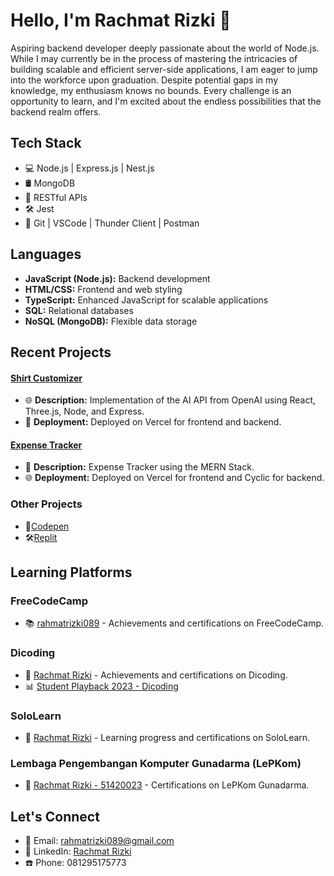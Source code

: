 # Hello, I'm Rachmat Rizki 👋

Aspiring backend developer deeply passionate about the world of Node.js. While I may currently be in the process of mastering the intricacies of building scalable and efficient server-side applications, I am eager to jump into the workforce upon graduation. Despite potential gaps in my knowledge, my enthusiasm knows no bounds. Every challenge is an opportunity to learn, and I'm excited about the endless possibilities that the backend realm offers.
<!-- ![GitHub Stats](https://github-readme-stats.vercel.app/api?username=RR-089&show_icons=true&hide=issues&hide_border=true&theme=dark) -->

## Tech Stack
- 💻 Node.js | Express.js | Nest.js
- 🛢️ MongoDB
- 🚀 RESTful APIs
- 🛠️ Jest
- 🔧 Git | VSCode | Thunder Client | Postman

## Languages
- **JavaScript (Node.js):** Backend development 
- **HTML/CSS:** Frontend and web styling 
- **TypeScript:** Enhanced JavaScript for scalable applications 
- **SQL:** Relational databases 
- **NoSQL (MongoDB):** Flexible data storage 

## Recent Projects

#### [Shirt Customizer](https://implementasi-open-aiapi-dalle-client.vercel.app/)
- 🌐 **Description:** Implementation of the AI API from OpenAI using React, Three.js, Node, and Express.
- 🚀 **Deployment:** Deployed on Vercel for frontend and backend.

#### [Expense Tracker](https://implementasi-open-aiapi-dalle-client.vercel.app/)
- 🚀 **Description:** Expense Tracker using the MERN Stack.
- 🌐 **Deployment:** Deployed on Vercel for frontend and Cyclic for backend.

### Other Projects
- 🚀[Codepen](https://codepen.io/rr-089)
- 🛠️[Replit](https://replit.com/@RR-089)

## Learning Platforms

### FreeCodeCamp
- 📚 [rahmatrizki089](https://www.freecodecamp.org/rachmatrizki089) - Achievements and certifications on FreeCodeCamp.
### Dicoding
- 📙 [Rachmat Rizki](https://www.dicoding.com/users/ucokgg/academies) - Achievements and certifications on Dicoding.
- 📊 [Student Playback 2023 - Dicoding](https://freeimage.host/i/JAz0hqG)
### SoloLearn
- 📖 [Rachmat Rizki](https://www.sololearn.com/en/profile/30428483) - Learning progress and certifications on SoloLearn.
### Lembaga Pengembangan Komputer Gunadarma (LePKom)
- 📘 [Rachmat Rizki - 51420023](https://e-sert.gunadarma.ac.id/detail/51420023) - Certifications on LePKom Gunadarma.

<!-- Let's Connect -->
## Let's Connect
- 📧 Email: rahmatrizki089@gmail.com
- 💼 LinkedIn: [Rachmat Rizki](https://www.linkedin.com/in/rachmat-rizki-089-ucokgg/)
- ☎️ Phone: 081295175773
